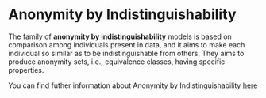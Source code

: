 # Anonymity by Indistinguishability

The family of **anonymity by indistinguishability** models is based on comparison among individuals present in data, and it aims to make each individual so similar as to be indistinguishable from others. They aims to produce anonymity sets, i.e., equivalence classes, having specific properties.

You can find futher information about Anonymity by Indistinguishability [here](../../Privacy_and_Data_Governance/L2.indistinguishability.md)
